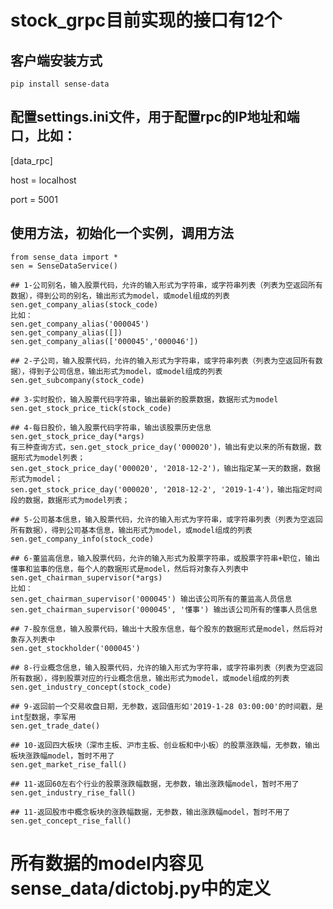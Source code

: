 # stock_grpc目前实现的接口有12个

## 客户端安装方式
    pip install sense-data

## 配置settings.ini文件，用于配置rpc的IP地址和端口，比如：

[data_rpc]

host = localhost

port = 5001

## 使用方法，初始化一个实例，调用方法
    from sense_data import *
    sen = SenseDataService()

    ## 1-公司别名，输入股票代码，允许的输入形式为字符串，或字符串列表（列表为空返回所有数据），得到公司的别名，输出形式为model，或model组成的列表
    sen.get_company_alias(stock_code)
    比如：
    sen.get_company_alias('000045')
    sen.get_company_alias([])
    sen.get_company_alias(['000045','000046'])

    ## 2-子公司，输入股票代码，允许的输入形式为字符串，或字符串列表（列表为空返回所有数据），得到子公司信息，输出形式为model，或model组成的列表
    sen.get_subcompany(stock_code)

    ## 3-实时股价，输入股票代码字符串，输出最新的股票数据，数据形式为model
    sen.get_stock_price_tick(stock_code)

    ## 4-每日股价，输入股票代码字符串，输出该股票历史信息
    sen.get_stock_price_day(*args)
    有三种查询方式，sen.get_stock_price_day('000020')，输出有史以来的所有数据，数据形式为model列表；
    sen.get_stock_price_day('000020', '2018-12-2')，输出指定某一天的数据，数据形式为model；
    sen.get_stock_price_day('000020', '2018-12-2', '2019-1-4')，输出指定时间段的数据，数据形式为model列表；

    ## 5-公司基本信息，输入股票代码，允许的输入形式为字符串，或字符串列表（列表为空返回所有数据），得到公司基本信息，输出形式为model，或model组成的列表
    sen.get_company_info(stock_code)

    ## 6-董监高信息，输入股票代码，允许的输入形式为股票字符串，或股票字符串+职位，输出懂事和监事的信息，每个人的数据形式是model，然后将对象存入列表中
    sen.get_chairman_supervisor(*args)
    比如：
    sen.get_chairman_supervisor('000045') 输出该公司所有的董监高人员信息
    sen.get_chairman_supervisor('000045', '懂事') 输出该公司所有的懂事人员信息

    ## 7-股东信息，输入股票代码，输出十大股东信息，每个股东的数据形式是model，然后将对象存入列表中
    sen.get_stockholder('000045')

    ## 8-行业概念信息，输入股票代码，允许的输入形式为字符串，或字符串列表（列表为空返回所有数据），得到股票对应的行业概念信息，输出形式为model，或model组成的列表
    sen.get_industry_concept(stock_code)

    ## 9-返回前一个交易收盘日期，无参数，返回值形如'2019-1-28 03:00:00'的时间戳，是int型数据，李军用
    sen.get_trade_date()

    ## 10-返回四大板块（深市主板、沪市主板、创业板和中小板）的股票涨跌幅，无参数，输出板块涨跌幅model，暂时不用了
    sen.get_market_rise_fall()

    ## 11-返回60左右个行业的股票涨跌幅数据，无参数，输出涨跌幅model，暂时不用了
    sen.get_industry_rise_fall()

    ## 11-返回股市中概念板块的涨跌幅数据，无参数，输出涨跌幅model，暂时不用了
    sen.get_concept_rise_fall()

# 所有数据的model内容见sense_data/dictobj.py中的定义










